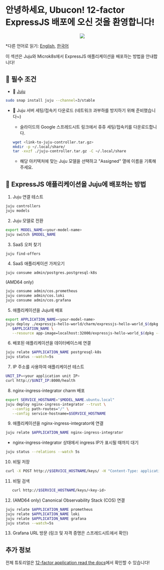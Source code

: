 # 안녕하세요, Ubucon! 12-factor ExpressJS 배포에 오신 것을 환영합니다!

<p align="center">
    <img src="https://res.cloudinary.com/canonical/image/fetch/f_auto,q_auto,fl_sanitize,w_450,h_366/https://assets.ubuntu.com/v1/8e1d3bf5-juju-hero-juju.is.svg">
</p>

\*다른 언어로 읽기: [English](README.md), [한국어](README.ko.md)

이 섹션은 Juju와 Microk8s에서 ExpressJS 애플리케이션을 배포하는 방법을 안내합니다!

## 📝 필수 조건

- 🔮 [Juju](https://juju.is/)
  
```bash
sudo snap install juju --channel=3/stable
```

- 🔑 Juju 서버 세팅/접속키 다운로드 (네트워크 과부하를 방지하기 위해 준비했습니다~)
  - 슬라이드의 Google 스프레드시트 링크에서 쥬쥬 세팅/접속키를 다운로드합니다.
    
   ```bash
   wget <link-to-juju-controller.tar.gz>
   mkdir -p ~/.local/share/
   tar -xvzf ./juju-controller.tar.gz -C ~/.local/share
   ```
   - 해당 아키텍처에 맞는 Juju 모델을 선택하고 "Assigned" 열에 이름을 기록해주세요.

## 🚀 ExpressJS 애플리케이션을 Juju에 배포하는 방법

1. Juju 연결 테스트
   
```bash
juju controllers
juju models
```
2. Juju 모델로 전환
   
```bash
export MODEL_NAME=<your-model-name>
juju switch $MODEL_NAME
```
3. SaaS 오퍼 찾기
   
```bash
juju find-offers
```
4. SaaS 애플리케이션 가져오기
   
```bash
juju consume admin/postgres.postgresql-k8s
```

(AMD64 only)

```bash
juju consume admin/cos.prometheus
juju consume admin/cos.loki
juju consume admin/cos.grafana
```

5. 애플리케이션을 Juju에 배포
   
```bash
export APPLICATION_NAME=<your-model-name>
juju deploy ./expressjs-hello-world/charm/expressjs-hello-world_$(dpkg --print-architecture).charm \
   $APPLICATION_NAME \
   --resource app-image=localhost:32000/expressjs-hello-world_$(dpkg --print-architecture):0.1
```

6. 배포된 애플리케이션을 데이터베이스에 연결
   
```bash
juju relate $APPLICATION_NAME postgresql-k8s
juju status --watch=5s
```

7. IP 주소를 사용하여 애플리케이션 테스트
   
```bash
UNIT_IP=<your application unit IP>
curl http://$UNIT_IP:8000/health
```

8. nginx-ingress-integrator charm 배포
   
```bash
export SERVICE_HOSTNAME="$MODEL_NAME.ubuntu.local"
juju deploy nginx-ingress-integrator --trust \
   --config path-routes="/" \
   --config service-hostname=$SERVICE_HOSTNAME
```

9. 애플리케이션을 nginx-ingress-integrator에 연결
   
```bash
juju relate $APPLICATION_NAME nginx-ingress-integrator
```
   - nginx-ingress-integrator 상태에서 ingress IP가 표시될 때까지 대기
      
```bash
juju status --relations --watch 5s
```

10. 비밀 저장
   
```bash
curl -X POST http://$SERVICE_HOSTNAME/keys/ -H "Content-Type: application/json" --data '{"value": "저 사실 민초파입니다."}' -Lkv
```
11. 비밀 검색
    
```bash
   curl http://$SERVICE_HOSTNAME/keys/<key-id>
```

12. (AMD64 only) Canonical Observability Stack (COS) 연결
   
```bash
juju relate $APPLICATION_NAME prometheus
juju relate $APPLICATION_NAME loki
juju relate $APPLICATION_NAME grafana
juju status --watch=5s
```

13. Grafana URL 방문 (링크 및 자격 증명은 스프레드시트에서 확인)

## 추가 정보

전체 튜토리얼은 [12-factor application read the docs](https://canonical-12-factor-app-support.readthedocs-hosted.com/latest/tutorial/)에서 확인할 수 있습니다!
